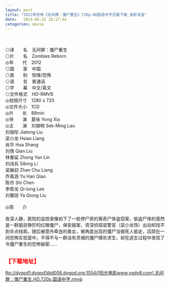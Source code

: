 ```yaml
---
layout: post
title: "2012年恐怖《无间罪：僵尸重生》720p.HD国语中字迅雷下载_电影天堂"
date:   2014-05-22 18:17:44
categories: movie
---
```

<html>
 <body>
  <p>
  </p>
  <p>
   <br/>
   <img alt="" border="0" src="http://img226.poco.cn/mypoco/myphoto/20131120/16/66548034201311201646001318324817515_001.jpg"/>
   <br/>
   <br/>
   ◎译　　名　无间罪：僵尸重生
   <br/>
   ◎片　　名　Zombies Reborn
   <br/>
   ◎年　　代　2012
   <br/>
   ◎国　　家　中国
   <br/>
   ◎类　　别　惊悚/恐怖
   <br/>
   ◎语　　言　普通话
   <br/>
   ◎字　　幕　中文/英文
   <br/>
   ◎文件格式　HD-RMVB
   <br/>
   ◎视频尺寸　1280 x 720
   <br/>
   ◎文件大小　1CD
   <br/>
   ◎片　　长　88min
   <br/>
   ◎导　　演　夏咏 Yong Xia
   <br/>
   ◎主　　演　刘锡明 Sek-Ming Lau
   <br/>
   刘珈彤 Jiatong Liu
   <br/>
   梁小龙 Hsiao Liang
   <br/>
   尚华 Hua Shang
   <br/>
   刘倩 Qian Liu
   <br/>
   林重延 Zhong Yan Lin
   <br/>
   刘诗兵 Sibing Li
   <br/>
   梁展初 Zhan Chu Liang
   <br/>
   乔禹涵 Yu Han Qiao
   <br/>
   陈市 Shi Chen
   <br/>
   李奇龙 Qi-long Lee
   <br/>
   刘雅琼 Ya Qiong Liu
   <br/>
   <br/>
   ◎简　　介
   <br/>
   <br/>
   夜深人静，医院的监控录像拍下了一桩停尸房的离奇尸体盗窃案，偷盗尸体的竟然是一群面目狰狞的红眼僵尸，保安报案，资深侦探梁警官（梁小龙饰）出动却找不到半点线索。随后被意外牵连的美女，被再度出现的僵尸当做死人偷走，囚禁在一间恐怖实验室中，不得不与一群没有灵魂的僵尸搏杀求生，却在逃生过程中发现了令僵尸重生的恐怖秘密……
   <br/>
   <br/>
   <img alt="" border="0" src="http://img226.poco.cn/mypoco/myphoto/20131120/16/66548034201311201628443318384183395_000.jpg"/>
  </p>
  <p>
  </p>
  <p>
  </p>
  <p>
   <strong>
    <font color="#ff0000" size="4">
     【下载地址】
    </font>
   </strong>
  </p>
  <p>
  </p>
  <p>
  </p>
  <a href="ftp://dygod1:dygod1@d006.dygod.org:1054/%5B%E9%98%B3%E5%85%89%E7%94%B5%E5%BD%B1www.ygdy8.com%5D.%E6%97%A0%E9%97%B4%E7%BD%AA%EF%BC%9A%E5%83%B5%E5%B0%B8%E9%87%8D%E7%94%9F.HD.720p.%E5%9B%BD%E8%AF%AD%E4%B8%AD%E5%AD%97.rmvb">
   ftp://dygod1:dygod1@d006.dygod.org:1054/[阳光电影www.ygdy8.com].无间罪：僵尸重生.HD.720p.国语中字.rmvb
  </a>
 </body>
</html>